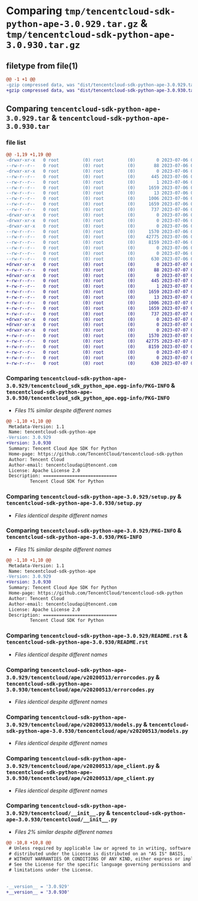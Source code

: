 # Comparing `tmp/tencentcloud-sdk-python-ape-3.0.929.tar.gz` & `tmp/tencentcloud-sdk-python-ape-3.0.930.tar.gz`

## filetype from file(1)

```diff
@@ -1 +1 @@
-gzip compressed data, was "dist/tencentcloud-sdk-python-ape-3.0.929.tar", last modified: Thu Jul  6 00:17:24 2023, max compression
+gzip compressed data, was "dist/tencentcloud-sdk-python-ape-3.0.930.tar", last modified: Fri Jul  7 00:15:52 2023, max compression
```

## Comparing `tencentcloud-sdk-python-ape-3.0.929.tar` & `tencentcloud-sdk-python-ape-3.0.930.tar`

### file list

```diff
@@ -1,19 +1,19 @@
-drwxr-xr-x   0 root         (0) root         (0)        0 2023-07-06 00:17:24.000000 tencentcloud-sdk-python-ape-3.0.929/
--rw-r--r--   0 root         (0) root         (0)       88 2023-07-06 00:17:24.000000 tencentcloud-sdk-python-ape-3.0.929/setup.cfg
-drwxr-xr-x   0 root         (0) root         (0)        0 2023-07-06 00:17:24.000000 tencentcloud-sdk-python-ape-3.0.929/tencentcloud_sdk_python_ape.egg-info/
--rw-r--r--   0 root         (0) root         (0)      445 2023-07-06 00:17:24.000000 tencentcloud-sdk-python-ape-3.0.929/tencentcloud_sdk_python_ape.egg-info/SOURCES.txt
--rw-r--r--   0 root         (0) root         (0)        1 2023-07-06 00:17:24.000000 tencentcloud-sdk-python-ape-3.0.929/tencentcloud_sdk_python_ape.egg-info/dependency_links.txt
--rw-r--r--   0 root         (0) root         (0)     1659 2023-07-06 00:17:24.000000 tencentcloud-sdk-python-ape-3.0.929/tencentcloud_sdk_python_ape.egg-info/PKG-INFO
--rw-r--r--   0 root         (0) root         (0)       13 2023-07-06 00:17:24.000000 tencentcloud-sdk-python-ape-3.0.929/tencentcloud_sdk_python_ape.egg-info/top_level.txt
--rw-r--r--   0 root         (0) root         (0)     1006 2023-07-06 00:17:24.000000 tencentcloud-sdk-python-ape-3.0.929/setup.py
--rw-r--r--   0 root         (0) root         (0)     1659 2023-07-06 00:17:24.000000 tencentcloud-sdk-python-ape-3.0.929/PKG-INFO
--rw-r--r--   0 root         (0) root         (0)      737 2023-07-06 00:17:24.000000 tencentcloud-sdk-python-ape-3.0.929/README.rst
-drwxr-xr-x   0 root         (0) root         (0)        0 2023-07-06 00:17:24.000000 tencentcloud-sdk-python-ape-3.0.929/tencentcloud/
-drwxr-xr-x   0 root         (0) root         (0)        0 2023-07-06 00:17:24.000000 tencentcloud-sdk-python-ape-3.0.929/tencentcloud/ape/
-drwxr-xr-x   0 root         (0) root         (0)        0 2023-07-06 00:17:24.000000 tencentcloud-sdk-python-ape-3.0.929/tencentcloud/ape/v20200513/
--rw-r--r--   0 root         (0) root         (0)     1570 2023-07-06 00:17:24.000000 tencentcloud-sdk-python-ape-3.0.929/tencentcloud/ape/v20200513/errorcodes.py
--rw-r--r--   0 root         (0) root         (0)    42775 2023-07-06 00:17:24.000000 tencentcloud-sdk-python-ape-3.0.929/tencentcloud/ape/v20200513/models.py
--rw-r--r--   0 root         (0) root         (0)     8159 2023-07-06 00:17:24.000000 tencentcloud-sdk-python-ape-3.0.929/tencentcloud/ape/v20200513/ape_client.py
--rw-r--r--   0 root         (0) root         (0)        0 2023-07-06 00:17:24.000000 tencentcloud-sdk-python-ape-3.0.929/tencentcloud/ape/v20200513/__init__.py
--rw-r--r--   0 root         (0) root         (0)        0 2023-07-06 00:17:24.000000 tencentcloud-sdk-python-ape-3.0.929/tencentcloud/ape/__init__.py
--rw-r--r--   0 root         (0) root         (0)      630 2023-07-06 00:17:24.000000 tencentcloud-sdk-python-ape-3.0.929/tencentcloud/__init__.py
+drwxr-xr-x   0 root         (0) root         (0)        0 2023-07-07 00:15:52.000000 tencentcloud-sdk-python-ape-3.0.930/
+-rw-r--r--   0 root         (0) root         (0)       88 2023-07-07 00:15:52.000000 tencentcloud-sdk-python-ape-3.0.930/setup.cfg
+drwxr-xr-x   0 root         (0) root         (0)        0 2023-07-07 00:15:52.000000 tencentcloud-sdk-python-ape-3.0.930/tencentcloud_sdk_python_ape.egg-info/
+-rw-r--r--   0 root         (0) root         (0)      445 2023-07-07 00:15:52.000000 tencentcloud-sdk-python-ape-3.0.930/tencentcloud_sdk_python_ape.egg-info/SOURCES.txt
+-rw-r--r--   0 root         (0) root         (0)        1 2023-07-07 00:15:52.000000 tencentcloud-sdk-python-ape-3.0.930/tencentcloud_sdk_python_ape.egg-info/dependency_links.txt
+-rw-r--r--   0 root         (0) root         (0)     1659 2023-07-07 00:15:52.000000 tencentcloud-sdk-python-ape-3.0.930/tencentcloud_sdk_python_ape.egg-info/PKG-INFO
+-rw-r--r--   0 root         (0) root         (0)       13 2023-07-07 00:15:52.000000 tencentcloud-sdk-python-ape-3.0.930/tencentcloud_sdk_python_ape.egg-info/top_level.txt
+-rw-r--r--   0 root         (0) root         (0)     1006 2023-07-07 00:15:52.000000 tencentcloud-sdk-python-ape-3.0.930/setup.py
+-rw-r--r--   0 root         (0) root         (0)     1659 2023-07-07 00:15:52.000000 tencentcloud-sdk-python-ape-3.0.930/PKG-INFO
+-rw-r--r--   0 root         (0) root         (0)      737 2023-07-07 00:15:52.000000 tencentcloud-sdk-python-ape-3.0.930/README.rst
+drwxr-xr-x   0 root         (0) root         (0)        0 2023-07-07 00:15:52.000000 tencentcloud-sdk-python-ape-3.0.930/tencentcloud/
+drwxr-xr-x   0 root         (0) root         (0)        0 2023-07-07 00:15:52.000000 tencentcloud-sdk-python-ape-3.0.930/tencentcloud/ape/
+drwxr-xr-x   0 root         (0) root         (0)        0 2023-07-07 00:15:52.000000 tencentcloud-sdk-python-ape-3.0.930/tencentcloud/ape/v20200513/
+-rw-r--r--   0 root         (0) root         (0)     1570 2023-07-07 00:15:52.000000 tencentcloud-sdk-python-ape-3.0.930/tencentcloud/ape/v20200513/errorcodes.py
+-rw-r--r--   0 root         (0) root         (0)    42775 2023-07-07 00:15:52.000000 tencentcloud-sdk-python-ape-3.0.930/tencentcloud/ape/v20200513/models.py
+-rw-r--r--   0 root         (0) root         (0)     8159 2023-07-07 00:15:52.000000 tencentcloud-sdk-python-ape-3.0.930/tencentcloud/ape/v20200513/ape_client.py
+-rw-r--r--   0 root         (0) root         (0)        0 2023-07-07 00:15:52.000000 tencentcloud-sdk-python-ape-3.0.930/tencentcloud/ape/v20200513/__init__.py
+-rw-r--r--   0 root         (0) root         (0)        0 2023-07-07 00:15:52.000000 tencentcloud-sdk-python-ape-3.0.930/tencentcloud/ape/__init__.py
+-rw-r--r--   0 root         (0) root         (0)      630 2023-07-07 00:15:52.000000 tencentcloud-sdk-python-ape-3.0.930/tencentcloud/__init__.py
```

### Comparing `tencentcloud-sdk-python-ape-3.0.929/tencentcloud_sdk_python_ape.egg-info/PKG-INFO` & `tencentcloud-sdk-python-ape-3.0.930/tencentcloud_sdk_python_ape.egg-info/PKG-INFO`

 * *Files 1% similar despite different names*

```diff
@@ -1,10 +1,10 @@
 Metadata-Version: 1.1
 Name: tencentcloud-sdk-python-ape
-Version: 3.0.929
+Version: 3.0.930
 Summary: Tencent Cloud Ape SDK for Python
 Home-page: https://github.com/TencentCloud/tencentcloud-sdk-python
 Author: Tencent Cloud
 Author-email: tencentcloudapi@tencent.com
 License: Apache License 2.0
 Description: ============================
         Tencent Cloud SDK for Python
```

### Comparing `tencentcloud-sdk-python-ape-3.0.929/setup.py` & `tencentcloud-sdk-python-ape-3.0.930/setup.py`

 * *Files identical despite different names*

### Comparing `tencentcloud-sdk-python-ape-3.0.929/PKG-INFO` & `tencentcloud-sdk-python-ape-3.0.930/PKG-INFO`

 * *Files 1% similar despite different names*

```diff
@@ -1,10 +1,10 @@
 Metadata-Version: 1.1
 Name: tencentcloud-sdk-python-ape
-Version: 3.0.929
+Version: 3.0.930
 Summary: Tencent Cloud Ape SDK for Python
 Home-page: https://github.com/TencentCloud/tencentcloud-sdk-python
 Author: Tencent Cloud
 Author-email: tencentcloudapi@tencent.com
 License: Apache License 2.0
 Description: ============================
         Tencent Cloud SDK for Python
```

### Comparing `tencentcloud-sdk-python-ape-3.0.929/README.rst` & `tencentcloud-sdk-python-ape-3.0.930/README.rst`

 * *Files identical despite different names*

### Comparing `tencentcloud-sdk-python-ape-3.0.929/tencentcloud/ape/v20200513/errorcodes.py` & `tencentcloud-sdk-python-ape-3.0.930/tencentcloud/ape/v20200513/errorcodes.py`

 * *Files identical despite different names*

### Comparing `tencentcloud-sdk-python-ape-3.0.929/tencentcloud/ape/v20200513/models.py` & `tencentcloud-sdk-python-ape-3.0.930/tencentcloud/ape/v20200513/models.py`

 * *Files identical despite different names*

### Comparing `tencentcloud-sdk-python-ape-3.0.929/tencentcloud/ape/v20200513/ape_client.py` & `tencentcloud-sdk-python-ape-3.0.930/tencentcloud/ape/v20200513/ape_client.py`

 * *Files identical despite different names*

### Comparing `tencentcloud-sdk-python-ape-3.0.929/tencentcloud/__init__.py` & `tencentcloud-sdk-python-ape-3.0.930/tencentcloud/__init__.py`

 * *Files 2% similar despite different names*

```diff
@@ -10,8 +10,8 @@
 # Unless required by applicable law or agreed to in writing, software
 # distributed under the License is distributed on an "AS IS" BASIS,
 # WITHOUT WARRANTIES OR CONDITIONS OF ANY KIND, either express or implied.
 # See the License for the specific language governing permissions and
 # limitations under the License.
 
 
-__version__ = '3.0.929'
+__version__ = '3.0.930'
```

